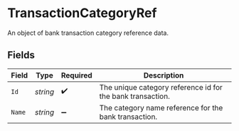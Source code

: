 # TransactionCategoryRef

An object of bank transaction category reference data.


## Fields

| Field                                                      | Type                                                       | Required                                                   | Description                                                |
| ---------------------------------------------------------- | ---------------------------------------------------------- | ---------------------------------------------------------- | ---------------------------------------------------------- |
| `Id`                                                       | *string*                                                   | :heavy_check_mark:                                         | The unique category reference id for the bank transaction. |
| `Name`                                                     | *string*                                                   | :heavy_minus_sign:                                         | The category name reference for the bank transaction.      |